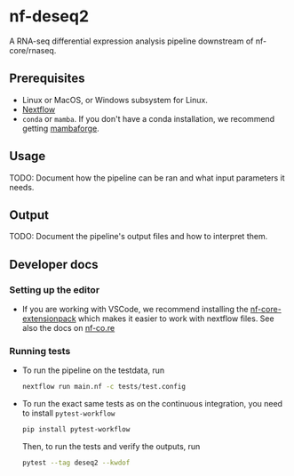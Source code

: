 # nf-deseq2

A RNA-seq differential expression analysis pipeline downstream of nf-core/rnaseq.

## Prerequisites

-   Linux or MacOS, or Windows subsystem for Linux.
-   [Nextflow](https://nextflow.io/)
-   `conda` or `mamba`. If you don't have a conda installation, we recommend getting [mambaforge](https://github.com/conda-forge/miniforge#mambaforge).

## Usage

TODO: Document how the pipeline can be ran and what input parameters it needs.

## Output

TODO: Document the pipeline's output files and how to interpret them.

## Developer docs

### Setting up the editor

-   If you are working with VSCode, we recommend installing the [nf-core-extensionpack](https://marketplace.visualstudio.com/items?itemName=nf-core.nf-core-extensionpack)
    which makes it easier to work with nextflow files. See also the docs on [nf-co.re](https://nf-co.re/developers/editor_plugins#vscode)

### Running tests

-   To run the pipeline on the testdata, run

    ```bash
    nextflow run main.nf -c tests/test.config
    ```

-   To run the exact same tests as on the continuous integration, you need to install
    `pytest-workflow`

    ```bash
    pip install pytest-workflow
    ```

    Then, to run the tests and verify the outputs, run

    ```bash
    pytest --tag deseq2 --kwdof
    ```
